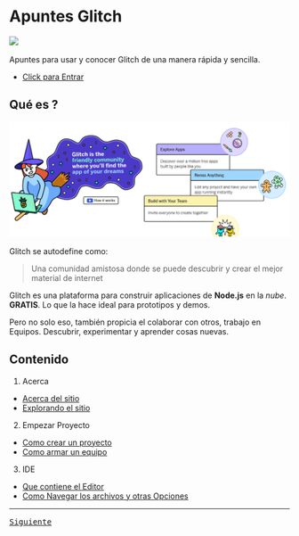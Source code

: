 # Apuntes Glitch
<img src="https://cdn.glitch.com/2bdfb3f8-05ef-4035-a06e-2043962a3a13%2Flogo-night.svg" width="350">

Apuntes para usar y conocer Glitch de una manera rápida y sencilla.

* [Click para Entrar](https://glitch.com/)

## Qué es ?

<img src="https://github.com/gastonpereyra/Apuntes_Glitch/blob/master/imagenes/Glitch_01.png" width="900">

Glitch se autodefine como:

> Una comunidad amistosa donde se puede descubrir y crear el mejor material de internet

Glitch es una plataforma para construir aplicaciones de __Node.js__ en la *nube*. **GRATIS**. Lo que la hace ideal para prototipos y demos.

Pero no solo eso, también propicia el colaborar con otros, trabajo en Equipos. Descubrir, experimentar y aprender cosas nuevas.

## Contenido

1. Acerca 
  * [Acerca del sitio](https://github.com/gastonpereyra/Apuntes_Glitch/blob/master/contenido/0/acerca.md)
  * [Explorando el sitio](https://github.com/gastonpereyra/Apuntes_Glitch/blob/master/contenido/0/explorar.md)
2. Empezar Proyecto
  * [Como crear un proyecto](https://github.com/gastonpereyra/Apuntes_Glitch/blob/master/contenido/1/empezar.md)
  * [Como armar un equipo](https://github.com/gastonpereyra/Apuntes_Glitch/blob/master/contenido/1/equipos.md)
3. IDE
  * [Que contiene el Editor](https://github.com/gastonpereyra/Apuntes_Glitch/blob/master/contenido/2/editor.md)
  * [Como Navegar los archivos y otras Opciones](https://github.com/gastonpereyra/Apuntes_Glitch/blob/master/contenido/2/navegacion.md)

- - - -
[<kbd>Siguiente</kbd>](https://github.com/gastonpereyra/Apuntes_Glitch/blob/master/contenido/0/acerca.md)
